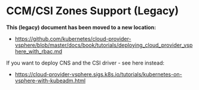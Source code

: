 # CCM/CSI Zones Support (Legacy)

**This (legacy) document has been moved to a new location:**

* <https://github.com/kubernetes/cloud-provider-vsphere/blob/master/docs/book/tutorials/deploying_cloud_provider_vsphere_with_rbac.md>

If you want to deploy CNS and the CSI driver - see here instead:

* <https://cloud-provider-vsphere.sigs.k8s.io/tutorials/kubernetes-on-vsphere-with-kubeadm.html>
